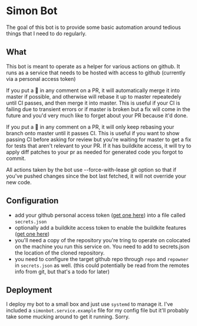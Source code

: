 # Simon Bot

The goal of this bot is to provide some basic automation around tedious things
that I need to do regularly.

## What
This bot is meant to operate as a helper for various actions on github. It runs as a service
that needs to be hosted with access to github (currently via a personal access token)

If you put a :sheep: in any comment on a PR, it will automatically merge it into master if possible,
and otherwise will rebase it up to master repeatedely until CI passes, and then merge it into master.
This is useful if your CI is failing due to transient errors or if master is broken but a fix will come
in the future and you'd very much like to forget about your PR because it'd done.

If you put a :fire_engine: in any comment on a PR, it will only keep rebasing your branch onto master
until it passes CI. This is useful if you want to show passing CI before asking for review but you're
waiting for master to get a fix for tests that aren't relevant to your PR. If it has buildkite access,
it will try to apply diff patches to your pr as needed for generated code you forgot to commit.

All actions taken by the bot use --force-with-lease git option so that if you've pushed changes since 
the bot last fetched, it will not override your new code.

## Configuration
- add your github personal access token ([get one here](https://help.github.com/en/articles/creating-a-personal-access-token-for-the-command-line)) into a file called `secrets.json`
- optionally add a buildkite access token to enable the buildkite features ([get one here](https://buildkite.com/docs/apis/rest-api#authentication))
- you'll need a copy of the repository you're tring to operate on colocated on the machine you run this service on. You need to add to secrets.json the location of the cloned repository.
- you need to configure the target github repo through `repo` and `repowner` in `secrets.json` as well. (this could potentially be read from the remotes info from git, but that's a todo for later)

## Deployment
I deploy my bot to a small box and just use `systemd` to manage it. I've included a `simonbot.service.example` file for 
my config file but it'll probably take some mucking around to get it running. Sorry.
